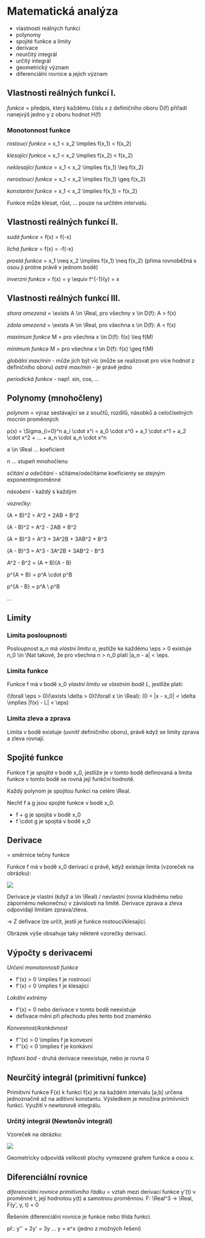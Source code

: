 # Matematická analýza
- vlastnosti reálných funkcí
- polynomy
- spojité funkce a limity
- derivace
- neurčitý integrál
- určitý integrál
- geometrický význam
- diferenciální rovnice a jejich význam

## Vlastnosti reálných funkcí I.

_funkce_ = předpis, který každému číslu x z definičního oboru D(f) přiřadí nanejvýš jedno y z oboru hodnot H(f)

### Monotonnost funkce
_rostoucí funkce_ = x_1 < x_2 \implies f(x_1) < f(x_2)

_klesající funkce_ = x_1 < x_2 \implies f(x_2) < f(x_2)

_neklesající funkce_ = x_1 < x_2 \implies f(x_1) \leq f(x_2)

_nerostoucí funkce_ = x_1 < x_2 \implies f(x_1) \geq f(x_2)

_konstantní funkce_ = x_1 < x_2 \implies f(x_1) = f(x_2)

Funkce může klesat, růst, ... pouze na určitém _intervalu_.

## Vlastnosti reálných funkcí II.
_sudá funkce_ = f(x) = f(-x)

_lichá funkce_ = f(x) = -f(-x)

_prostá funkce_ = x_1 \neq x_2 \implies f(x_1) \neq f(x_2) (příma rovnoběžná s osou ji protne právě v jednom bodě)

_inverzní funkce_ = f(x) = y \equiv f^{-1}(y) = x

## Vlastnosti reálných funkcí III.

_shora omezená_ = \exists A \in \Real, pro všechny x \in D(f): A > f(x)

_zdola omezená_ = \exists A \in \Real, pro všechna x \in D(f): A < f(x)

_maximum funkce_ M = pro všechna x \in D(f): f(x) \leq f(M)

_minimum funkce_ M = pro všechna x \in D(f): f(x) \geq f(M)

_globální max/min_ - může jich být víc (může se realizovat pro více hodnot z definičního oboru)
_ostré max/min_ - je právě jedno

_periodická funkce_ - např. sin, cos, ...

## Polynomy (mnohočleny)
_polynom_ = výraz sestávající se z součtů, rozdílů, násobků a celočíselných mocnin proměnných

p(x) = \Sigma_{i=0}^n a_i \cdot x^i = a_0 \cdot x^0 + a_1 \cdot x^1 + a_2 \cdot x^2 + ... + a_n \cdot a_n \cdot x^n

a \in \Real ... koeficient

n ... stupeň mnohočlenu

_sčítání a odečítání_ - sčítáme/odečítáme koeficienty se stejným exponentmproměnné

_násobení_ - každý s každým

_vozrečky:_

(A + B)^2 = A^2 + 2AB + B^2

(A - B)^2 = A^2 - 2AB + B^2

(A + B)^3 = A^3 + 3A^2B + 3AB^2 + B^3

(A - B)^3 = A^3 - 3A^2B + 3AB^2 - B^3

A^2 - B^2 = (A + B)(A - B)

p^{A + B} = p^A \cdot p^B

p^{A - B} = p^A \ p^B

...

## Limity

### Limita posloupnosti
Posloupnost a_n má _vlastní limitu a_, jestliže ke každému \eps > 0 existuje n_0 \in \Nat takové, že pro všechna n > n_0 platí |a_n - a| < \eps.

### Limita funkce
Funkce f má v bodě x_0 _vlastní limitu ve vlastním bodě L_, jestliže platí:

(\forall \eps > 0)(\exists \delta > 0)(\forall x \in \Real): (0 < |x - x_0| < \delta \implies |f(x) - L| < \eps)

### Limita zleva a zprava
Limita v bodě existuje (uvnitř definičního oboru), právě když se limity zprava a zleva rovnají.

## Spojité funkce
Funkce f je _spojitá_ v bodě x_0, jestliže je v tomto bodě definovaná a limita funkce v tomto bodě se rovná její funkční hodnotě.

Každý polynom je spojitou funkcí na celém \Real.

Nechť f a g jsou spojité funkce v bodě x_0.

- f + g je spojitá v bodě x_0
- f \cdot g je spojitá v bodě x_0

## Derivace
= směrnice tečny funkce

Funkce f má v bodě x_0 derivaci _a_ právě, když existuje limita (vzoreček na obrázku):

![](08/IMG_4646.JPG)

Derivace je vlastní (když a \in \Real) / nevlastní (rovna kladnému nebo zápornému nekonečnu) v závislosti na limitě. Derivace zprava a zleva odpovídají limitám zprava/zleva.

-> Z defivace lze určit, jestli je funkce rostoucí/klesající.

Obrázek výše obsahuje taky některé vzorečky derivací.

## Výpočty s derivacemi

_Určení monotonnosti funkce_

- f'(x) > 0 \implies f je rostroucí
- f'(x) < 0 \implies f je klesající

_Lokální extrémy_

- f'(x) = 0 nebo derivace v tomto bodě neexistuje
- defivace mění při přechodu přes tento bod znaménko

_Konvexnost/konkávnost_

- f''(x) > 0 \implies f je konvexní
- f''(x) < 0 \implies f je konkávní

_Inflexní bod_ - druhá derivace neexistuje, nebo je rovna 0

## Neurčitý integrál (primitivní funkce)

Primitivní funkce F(x) k funkci f(x) je na každém intervalu [a,b] určena jednoznačně až na aditivní konstantu. Výsledkem je množina primiivních funkcí. Využití v newtonově integrálu.

### Určitý integrál (Newtonův integrál)

Vzoreček na obrázku:

![](08/IMG_4648.JPG)

Geometricky odpovídá velikosti plochy vymezené grafem funkce a osou x.

## Diferenciální rovnice
_diferenciální rovnice primitivního řádku_ = vztah mezi derivací funkce y'(t) v proměnné t, její hodnotou y(t) a samotnou proměnnou. F: \Real^3 -> \Real, F(y', y, t) = 0

Řešením diferenciální rovnice je funkce nebo třída funkcí.

př.: y'' + 2y' = 3y ... y = e^x (jedno z možných řešení)
